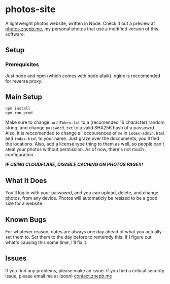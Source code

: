 # photos-site
A lightweight photos website, written in Node. Check it out a preview at [photos.znepb.me](https://photos.znepb.me/), my personal photos that use a modified version of this software.

## Setup

### Prerequisites

Just node and npm (which comes with node afaik). nginx is reccomended for reverse proxy.

## Main Setup

```
npm install
npm run prod
```
Make sure to change `authToken.txt` to a (recomended 16 character) random string, and change `password.txt` to a valid SHA256 hash of a passowrd. Also, it is reccomended to change all occourences of `me` in `index-admin.html` and `index.html` to your name. Just graze over the doccuments, you'll find the locations. Also, add a license type thing to them as well, so people can't steal your photos without permission. As of now, there's not much configuration.

***IF USING CLOUDFLARE, DISABLE CACHING ON PHOTOS PAGE!!!***

## What It Does
You'll log in with your passowrd, and you can upload, delete, and change photos, from any device. Photos will automaticly be resized to be a good size for a website.

## Known Bugs
For whatever reason, dates are always one day ahead of what you actually set them to. Set them to the day before to rememdy this. If I figure out what's causing this some time, I'll fix it.

## Issues
If you find any problems, please make an issue. If you find a critical security issue, please email me at (soon) [contact.znepb.me](https://contact.znepb.me)
